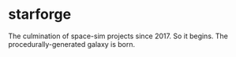 # starforge
The culmination of space-sim projects since 2017. So it begins. The procedurally-generated galaxy is born.
